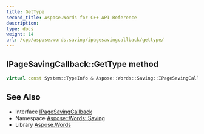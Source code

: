 ```yaml
---
title: GetType
second_title: Aspose.Words for C++ API Reference
description: 
type: docs
weight: 14
url: /cpp/aspose.words.saving/ipagesavingcallback/gettype/
---
```

## IPageSavingCallback::GetType method




```cpp
virtual const System::TypeInfo & Aspose::Words::Saving::IPageSavingCallback::GetType() const override
```

## See Also

* Interface [IPageSavingCallback](../)
* Namespace [Aspose::Words::Saving](../../)
* Library [Aspose.Words](../../../)
